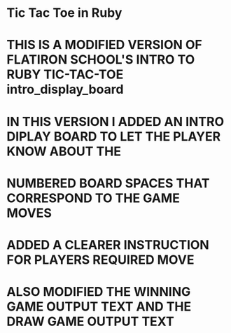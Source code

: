 # Tic Tac Toe in Ruby

# THIS IS A MODIFIED VERSION OF FLATIRON SCHOOL'S INTRO TO RUBY TIC-TAC-TOE intro_display_board

# IN THIS VERSION I ADDED AN INTRO DIPLAY BOARD TO LET THE PLAYER KNOW ABOUT THE
# NUMBERED BOARD SPACES THAT CORRESPOND TO THE GAME MOVES

# ADDED A CLEARER INSTRUCTION FOR PLAYERS REQUIRED MOVE

# ALSO MODIFIED THE WINNING GAME OUTPUT TEXT AND THE DRAW GAME OUTPUT TEXT
